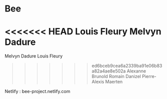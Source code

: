 # Bee

<<<<<<< HEAD
Louis Fleury
Melvyn Dadure
=======
Melvyn Dadure
Louis Fleury
>>>>>>> ed6bceb9cea6a2339ba91e06b83a82a4ae8e502a
Alexanne Brunold
Romain Danizel
Pierre-Alexis Maerten

Netlify : bee-project.netlify.com
